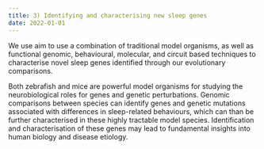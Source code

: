 ```yaml
---
title: 3) Identifying and characterising new sleep genes
date: 2022-01-01
---
```


We use aim to use a combination of  traditional model organisms, as well as functional genomic, behavioural, molecular, and circuit based techniques to characterise novel sleep genes identified through our evolutionary comparisons.
<!--more-->

Both zebrafish and mice are powerful model organisms for studying the neurobiological roles for genes and genetic perturbations. Genomic comparisons between species can identify genes and genetic mutations associated with differences in sleep-related behaviours, which can than be further characterised in these highly tractable model species. Identification and characterisation of these genes may lead to fundamental insights into human biology and disease etiology.
